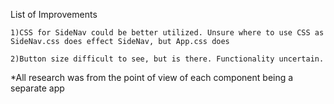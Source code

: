 List of Improvements

    1)CSS for SideNav could be better utilized. Unsure where to use CSS as SideNav.css does effect SideNav, but App.css does

    2)Button size difficult to see, but is there. Functionality uncertain.

*All research was from the point of view of each component being a separate app